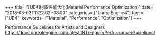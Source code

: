 +++
title= "[UE4]材质性能优化(Material Performance Optimization)"
date= "2018-03-03T11:22:02+08:00"
categories= ["UnrealEngine4"]
tags= ["UE4"]
keywords= ["Material", "Performance", "Optimization"]
+++

Performance Guidelines for Artists and Designers  
https://docs.unrealengine.com/latest/INT/Engine/Performance/Guidelines/

